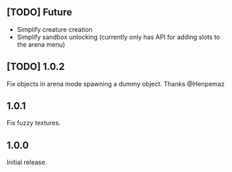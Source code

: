 ## [TODO] Future
- Simplify creature creation
- Simplify sandbox unlocking (currently only has API for adding slots to the arena menu)

## [TODO] 1.0.2
Fix objects in arena mode spawning a dummy object. Thanks @Henpemaz

## 1.0.1
Fix fuzzy textures.

## 1.0.0
Initial release.
